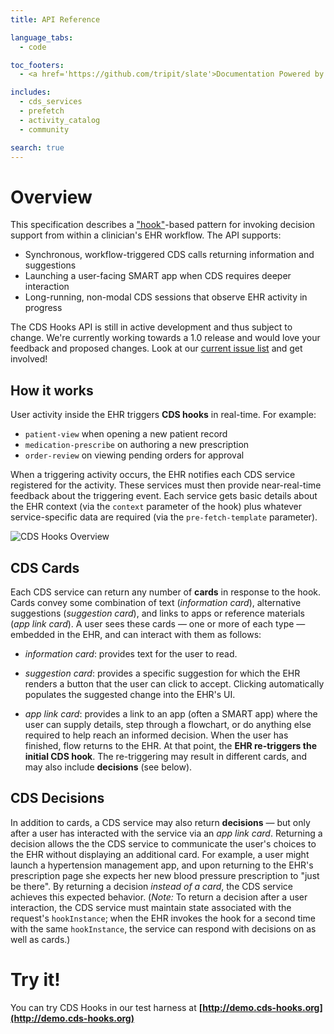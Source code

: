 ```yaml
---
title: API Reference

language_tabs:
  - code

toc_footers:
  - <a href='https://github.com/tripit/slate'>Documentation Powered by Slate</a>

includes:
  - cds_services
  - prefetch
  - activity_catalog
  - community

search: true
---
```


# Overview

This specification describes a
["hook"](http://en.wikipedia.org/wiki/Hooking)-based pattern for invoking
decision support from within a clinician's EHR workflow. The API supports:

 * Synchronous, workflow-triggered CDS calls returning information and suggestions
 * Launching a user-facing SMART app when CDS requires deeper interaction
 * Long-running, non-modal CDS sessions that observe EHR activity in progress

<aside class="notice">
The CDS Hooks API is still in active development and thus subject to change. We're currently working towards a 1.0 release and would love your feedback and proposed changes. Look at our <a href="http://github.com/cds-hooks/docs/issues">current issue list</a> and get involved!
</aside>

## How it works

User activity inside the EHR triggers **CDS hooks** in real-time.  For example:

* `patient-view` when opening a new patient record
* `medication-prescribe` on authoring a new prescription
* `order-review` on viewing pending orders for approval

When a triggering activity occurs, the EHR notifies each CDS service registered for the activity. These services must then provide near-real-time feedback about the triggering event. Each service gets basic details about the EHR
context (via the `context` parameter of the hook) plus whatever
service-specific data are required (via the `pre-fetch-template` parameter).

![CDS Hooks Overview](images/overview-with-decisions.png)

## CDS Cards

Each CDS service can return any number of **cards** in response to the hook.
Cards convey some combination of text (*information card*), alternative
suggestions (*suggestion card*), and links to apps or reference
materials (*app link card*). A user sees these cards — one or more of each type
— embedded in the EHR, and can interact with them as follows:

* *information card*: provides text for the user to read.

* *suggestion card*: provides a specific suggestion for which the EHR renders a button that the user can click to accept. Clicking automatically populates the suggested change into the EHR's UI.

* *app link card*: provides a link to an app (often a SMART app) where the user can supply details, step through a flowchart, or do anything else required to help reach an informed decision. When the user has finished, flow returns to the EHR. At that point, the **EHR re-triggers the initial CDS hook**. The re-triggering may result in different cards, and may also include **decisions** (see below).

## CDS Decisions

In addition to cards, a CDS service may also return **decisions** — but only
after a user has interacted with the service via an *app link card*.
Returning a decision allows the the CDS service to communicate the user's choices  to the EHR without displaying an additional card.  For
example, a user might launch a hypertension management app, and upon
returning to the EHR's prescription page she expects her new blood pressure
prescription to "just be there". By returning a decision *instead of a card*,
the CDS service achieves this expected behavior. (*Note:* To return a
decision after a user interaction, the CDS service must maintain state
associated with the request's `hookInstance`;
when the EHR invokes the hook for a second time with the same
`hookInstance`, the service can respond with decisions on as well as cards.)

# Try it!

You can try CDS Hooks in our test harness at **[http://demo.cds-hooks.org](http://demo.cds-hooks.org)**
